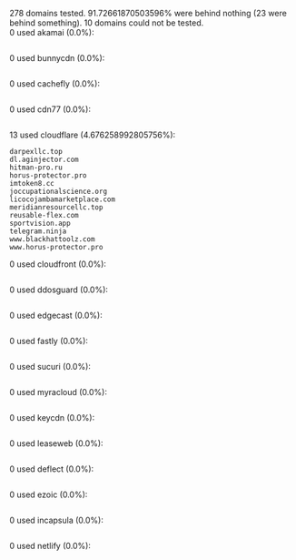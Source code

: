 278 domains tested. 91.72661870503596% were behind nothing (23 were behind something). 10 domains could not be tested.<br>
0 used akamai (0.0%):
```

```

0 used bunnycdn (0.0%):
```

```

0 used cachefly (0.0%):
```

```

0 used cdn77 (0.0%):
```

```

13 used cloudflare (4.676258992805756%):
```
darpexllc.top
dl.aginjector.com
hitman-pro.ru
horus-protector.pro
imtoken8.cc
joccupationalscience.org
licocojambamarketplace.com
meridianresourcellc.top
reusable-flex.com
sportvision.app
telegram.ninja
www.blackhattoolz.com
www.horus-protector.pro
```

0 used cloudfront (0.0%):
```

```

0 used ddosguard (0.0%):
```

```

0 used edgecast (0.0%):
```

```

0 used fastly (0.0%):
```

```

0 used sucuri (0.0%):
```

```

0 used myracloud (0.0%):
```

```

0 used keycdn (0.0%):
```

```

0 used leaseweb (0.0%):
```

```

0 used deflect (0.0%):
```

```

0 used ezoic (0.0%):
```

```

0 used incapsula (0.0%):
```

```

0 used netlify (0.0%):
```

```
